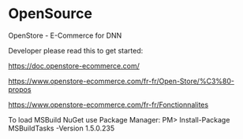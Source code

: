 # OpenSource
OpenStore - E-Commerce for DNN

Developer please read this to get started:

https://doc.openstore-ecommerce.com/

https://www.openstore-ecommerce.com/fr-fr/Open-Store/%C3%80-propos

https://www.openstore-ecommerce.com/fr-fr/Fonctionnalites


To load MSBuild NuGet use Package Manager:
PM> Install-Package MSBuildTasks -Version 1.5.0.235 
